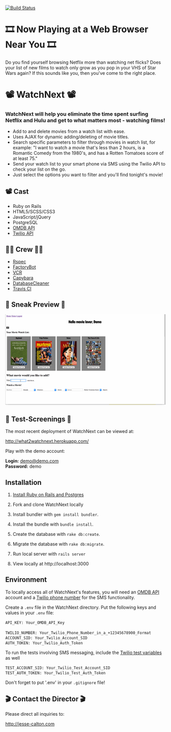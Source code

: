[![Build Status](https://travis-ci.org/jessecalton/WatchNext.svg?branch=master)](https://travis-ci.org/jessecalton/WatchNext)

# 🎞 Now Playing at a Web Browser Near You 🎞

Do you find yourself browsing Netflix more than watching net flicks? Does your list of new films to watch only grow as you pop in your VHS of Star Wars again? If this sounds like you, then you've come to the right place.

# 📽 WatchNext 📽

### WatchNext will help you eliminate the time spent surfing Netflix and Hulu and get to what matters most - watching films!

* Add to and delete movies from a watch list with ease.
* Uses AJAX for dynamic adding/deleting of movie titles.
* Search specific parameters to filter through movies in watch list, for example: "I want to watch a movie that's less than 2 hours, is a Romantic Comedy from the 1980's, and has a Rotten Tomatoes score of at least 75."
* Send your watch list to your smart phone via SMS using the Twilio API to check your list on the go.
* Just select the options you want to filter and you'll find tonight's movie!

## 📽 Cast

* Ruby on Rails
* HTML5/SCSS/CSS3
* JavaScript/jQuery
* PostgreSQL
* [OMDB API](http://www.omdbapi.com)
* [Twilio API](https://www.twilio.com)

## 👩‍🎤 Crew 👨‍🎤

* [Rspec](https://github.com/rspec/rspec-rails)
* [FactoryBot](https://github.com/thoughtbot/factory_bot_rails)
* [VCR](https://github.com/vcr/vcr)
* [Capybara](http://teamcapybara.github.io/capybara/)
* [DatabaseCleaner](https://github.com/DatabaseCleaner/database_cleaner)
* [Travis CI](https://github.com/travis-ci/travis.rb)

## 🍿 Sneak Preview 🍿

![Demo](watch-next-demo.gif)

## 📼 Test-Screenings 📼

The most recent deployment of WatchNext can be viewed at:

<http://what2watchnext.herokuapp.com/>

Play with the demo account:

  **Login:** demo@demo.com <br>
  **Password:** demo
  
## Installation

1. [Install Ruby on Rails and Postgres](https://gorails.com/setup/osx/10.13-high-sierra)

2. Fork and clone WatchNext locally

3. Install bundler with `gem install bundler`.

4. Install the bundle with `bundle install`.

5. Create the database with `rake db:create`.

6. Migrate the database with `rake db:migrate`.

7. Run local server with `rails server`

8. View locally at http://localhost:3000

## Environment

To locally access all of WatchNext's features, you will need an [OMDB API](http://www.omdbapi.com) account and a [Twilio phone number](https://www.twilio.com/sms) for the SMS functionality.

Create a `.env` file in the WatchNext directory.
Put the following keys and values in your `.env` file:

    API_KEY: Your_OMDB_API_Key

    TWILIO_NUMBER: Your_Twilio_Phone_Number_in_a_+12345678900_Format
    ACCOUNT_SID: Your_Twilio_Account_SID
    AUTH_TOKEN: Your_Twilio_Auth_Token

To run the tests involving SMS messaging, include the [Twilio test variables](https://www.twilio.com/docs/api/rest/test-credentials) as well

    TEST_ACCOUNT_SID: Your_Twilio_Test_Account_SID
    TEST_AUTH_TOKEN: Your_Twilio_Test_Auth_Token

Don't forget to put '.env' in your `.gitignore` file!

## 🎬 Contact the Director 🎬

Please direct all inquiries to:

<http://jesse-calton.com>
